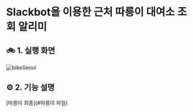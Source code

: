 # Slackbot을 이용한 근처 따릉이 대여소 조회 알리미
## 🚲 1. 실행 화면
![bikeSeoul](https://user-images.githubusercontent.com/10703294/206843948-bc91f91e-2a74-4254-ba6a-49b33905f4cd.gif)

## ⚙︎ 2. 기능 설명
[따릉이 최종](#따릉이 파일)
